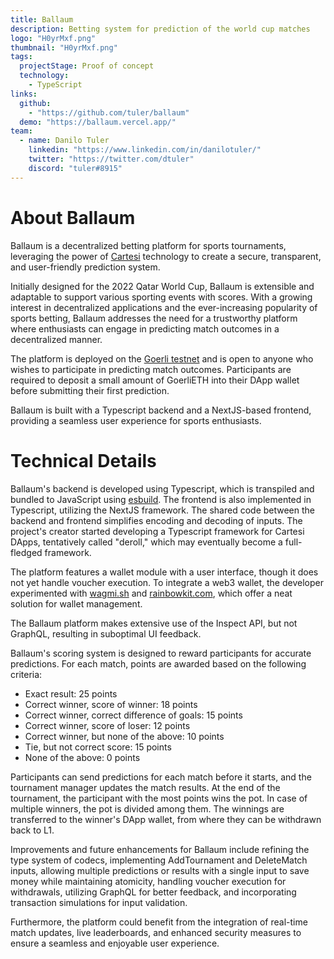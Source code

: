 ```yaml
---
title: Ballaum
description: Betting system for prediction of the world cup matches
logo: "H0yrMxf.png"
thumbnail: "H0yrMxf.png"
tags:
  projectStage: Proof of concept
  technology:
    - TypeScript
links:
  github:
    - "https://github.com/tuler/ballaum"
  demo: "https://ballaum.vercel.app/"
team:
  - name: Danilo Tuler
    linkedin: "https://www.linkedin.com/in/danilotuler/"
    twitter: "https://twitter.com/dtuler"
    discord: "tuler#8915"
---
```


# About Ballaum

Ballaum is a decentralized betting platform for sports tournaments, leveraging the power of [Cartesi](https://cartesi.io/) technology to create a secure, transparent, and user-friendly prediction system.

Initially designed for the 2022 Qatar World Cup, Ballaum is extensible and adaptable to support various sporting events with scores. With a growing interest in decentralized applications and the ever-increasing popularity of sports betting, Ballaum addresses the need for a trustworthy platform where enthusiasts can engage in predicting match outcomes in a decentralized manner.

The platform is deployed on the [Goerli testnet](https://ballaum.vercel.app/) and is open to anyone who wishes to participate in predicting match outcomes. Participants are required to deposit a small amount of GoerliETH into their DApp wallet before submitting their first prediction.

Ballaum is built with a Typescript backend and a NextJS-based frontend, providing a seamless user experience for sports enthusiasts.

# Technical Details

Ballaum's backend is developed using Typescript, which is transpiled and bundled to JavaScript using [esbuild](https://esbuild.github.io/). The frontend is also implemented in Typescript, utilizing the NextJS framework.
The shared code between the backend and frontend simplifies encoding and decoding of inputs. The project's creator started developing a Typescript framework for Cartesi DApps, tentatively called "deroll," which may eventually become a full-fledged framework.

The platform features a wallet module with a user interface, though it does not yet handle voucher execution. To integrate a web3 wallet, the developer experimented with [wagmi.sh](https://wagmi.sh/) and [rainbowkit.com](https://www.rainbowkit.com/), which offer a neat solution for wallet management.

The Ballaum platform makes extensive use of the Inspect API, but not GraphQL, resulting in suboptimal UI feedback.

Ballaum's scoring system is designed to reward participants for accurate predictions. For each match, points are awarded based on the following criteria:

- Exact result: 25 points
- Correct winner, score of winner: 18 points
- Correct winner, correct difference of goals: 15 points
- Correct winner, score of loser: 12 points
- Correct winner, but none of the above: 10 points
- Tie, but not correct score: 15 points
- None of the above: 0 points

Participants can send predictions for each match before it starts, and the tournament manager updates the match results. At the end of the tournament, the participant with the most points wins the pot. In case of multiple winners, the pot is divided among them. The winnings are transferred to the winner's DApp wallet, from where they can be withdrawn back to L1.

Improvements and future enhancements for Ballaum include refining the type system of codecs, implementing AddTournament and DeleteMatch inputs, allowing multiple predictions or results with a single input to save money while maintaining atomicity, handling voucher execution for withdrawals, utilizing GraphQL for better feedback, and incorporating transaction simulations for input validation.

Furthermore, the platform could benefit from the integration of real-time match updates, live leaderboards, and enhanced security measures to ensure a seamless and enjoyable user experience.
